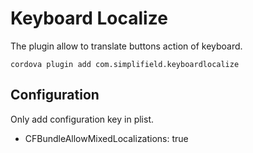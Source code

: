 Keyboard Localize
=================

The plugin allow to translate buttons action of keyboard.

    cordova plugin add com.simplifield.keyboardlocalize

Configuration
-------------
Only add configuration key in plist.
- CFBundleAllowMixedLocalizations: true

